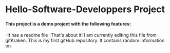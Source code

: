 # Hello-Software-Developpers Project

#### This project is a demo project with the following features:
-It has a readme file
-That's about it!
I am currently editing this file from gitKraken.
This is my first gitHub repository.
It contains random information on 
